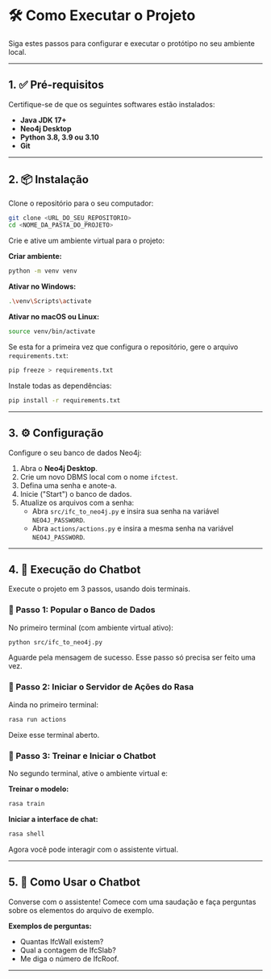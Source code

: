 # 🛠️ Como Executar o Projeto

Siga estes passos para configurar e executar o protótipo no seu ambiente local.

---

## 1. ✅ Pré-requisitos

Certifique-se de que os seguintes softwares estão instalados:

- **Java JDK 17+**
- **Neo4j Desktop**
- **Python 3.8, 3.9 ou 3.10**
- **Git**

---

## 2. 📦 Instalação

Clone o repositório para o seu computador:

```bash
git clone <URL_DO_SEU_REPOSITORIO>
cd <NOME_DA_PASTA_DO_PROJETO>
```

Crie e ative um ambiente virtual para o projeto:

**Criar ambiente:**

```bash
python -m venv venv
```

**Ativar no Windows:**

```bash
.\venv\Scripts\activate
```

**Ativar no macOS ou Linux:**

```bash
source venv/bin/activate
```

Se esta for a primeira vez que configura o repositório, gere o arquivo `requirements.txt`:

```bash
pip freeze > requirements.txt
```

Instale todas as dependências:

```bash
pip install -r requirements.txt
```

---

## 3. ⚙️ Configuração

Configure o seu banco de dados Neo4j:

1. Abra o **Neo4j Desktop**.
2. Crie um novo DBMS local com o nome `ifctest`.
3. Defina uma senha e anote-a.
4. Inicie ("Start") o banco de dados.
5. Atualize os arquivos com a senha:
    - Abra `src/ifc_to_neo4j.py` e insira sua senha na variável `NEO4J_PASSWORD`.
    - Abra `actions/actions.py` e insira a mesma senha na variável `NEO4J_PASSWORD`.

---

## 4. 🚀 Execução do Chatbot

Execute o projeto em 3 passos, usando dois terminais.

### 🔹 Passo 1: Popular o Banco de Dados

No primeiro terminal (com ambiente virtual ativo):

```bash
python src/ifc_to_neo4j.py
```

Aguarde pela mensagem de sucesso. Esse passo só precisa ser feito uma vez.

### 🔹 Passo 2: Iniciar o Servidor de Ações do Rasa

Ainda no primeiro terminal:

```bash
rasa run actions
```

Deixe esse terminal aberto.

### 🔹 Passo 3: Treinar e Iniciar o Chatbot

No segundo terminal, ative o ambiente virtual e:

**Treinar o modelo:**

```bash
rasa train
```

**Iniciar a interface de chat:**

```bash
rasa shell
```

Agora você pode interagir com o assistente virtual.

---

## 5. 💬 Como Usar o Chatbot

Converse com o assistente! Comece com uma saudação e faça perguntas sobre os elementos do arquivo de exemplo.

**Exemplos de perguntas:**

- Quantas IfcWall existem?
- Qual a contagem de IfcSlab?
- Me diga o número de IfcRoof.

---